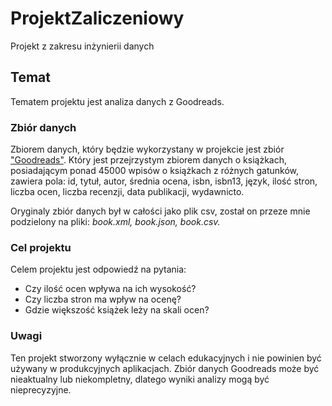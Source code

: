 # ProjektZaliczeniowy
Projekt z zakresu inżynierii danych 

<h2>Temat</h2>
  Tematem projektu jest analiza danych z Goodreads.
  
<h3>Zbiór danych</h3>
  <p>Zbiorem danych, który będzie wykorzystany w projekcie jest zbiór <a href="https://ujeb.se/uKIMwC" target="_blank">"Goodreads"</a>. Który jest przejrzystym zbiorem danych o książkach, posiadającym ponad 45000 wpisów o książkach z różnych gatunków, zawiera pola: id, tytuł, autor, średnia ocena, isbn, isbn13, język,  ilość stron, liczba ocen, liczba recenzji, data publikacji, wydawnicto.</p>
  <p>Oryginaly zbiór danych był w całości jako plik csv, został on przeze mnie podzielony na pliki: <i>book.xml, book.json, book.csv.</i>

<h3>Cel projektu</h3>
  Celem projektu jest odpowiedź na pytania:
      <ul>
        <li>Czy ilość ocen wpływa na ich wysokość?</li>
        <li>Czy liczba stron ma wpływ na ocenę?</li>
        <li>Gdzie większość książek leży na skali ocen?</li>
      </ul>
      
 <h3>Uwagi</h3>
  Ten projekt stworzony wyłącznie w celach edukacyjnych i nie powinien być używany w produkcyjnych aplikacjach. Zbiór danych Goodreads może być nieaktualny lub niekompletny, dlatego wyniki analizy mogą być nieprecyzyjne.
